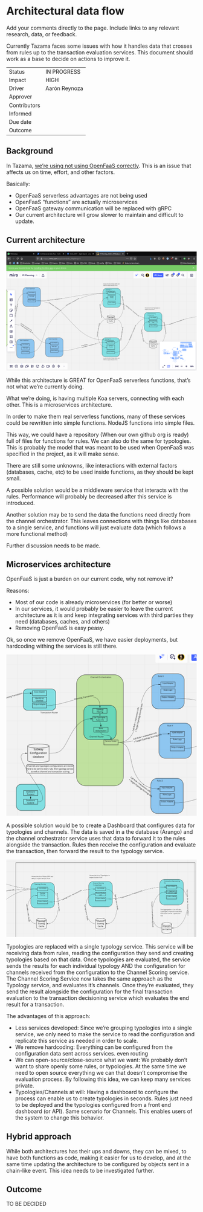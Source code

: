 # Architectural data flow

Add your comments directly to the page. Include links to any relevant research, data, or feedback.

Currently Tazama faces some issues with how it handles data that crosses from rules up to the transaction evaluation services. This document should work as a base to decide on actions to improve it.

|     |     |
| --- | --- |
| Status | IN PROGRESS |
| Impact | HIGH |
| Driver | Aarón Reynoza |
| Approver |     |
| Contributors |     |
| Informed |     |
| Due date |     |
| Outcome |     |

## Background

In Tazama, [we’re using not using OpenFaaS correctly](The-Openfaas-Dilemma.md). This is an issue that affects us on time, effort, and other factors.

Basically:

- OpenFaaS serverless advantages are not being used
- OpenFaaS “functions” are actually microservices
- OpenFaaS gateway communication will be replaced with gRPC
- Our current architecture will grow slower to maintain and difficult to update.

## Current architecture

![](../../Images/Screen_Shot_2021-05-16_at_22.47.40.png)

While this architecture is GREAT for OpenFaaS serverless functions, that’s not what we’re currently doing.

What we’re doing, is having multiple Koa servers, connecting with each other. This is a microservices architecture.

In order to make them real serverless functions, many of these services could be rewritten into simple functions. NodeJS functions into simple files.

This way, we could have a repository (When our own github org is ready) full of files for functions for rules. We can also do the same for typologies. This is probably the model that was meant to be used when OpenFaaS was specified in the project, as it will make sense.

There are still some unknowns, like interactions with external factors (databases, cache, etc) to be used inside functions, as they should be kept small.

A possible solution would be a middleware service that interacts with the rules. Performance will probably be decreased after this service is introduced.

Another solution may be to send the data the functions need directly from the channel orchestrator. This leaves connections with things like databases to a single service, and functions will just evaluate data (which follows a more functional method)

Further discussion needs to be made.

## Microservices architecture

OpenFaaS is just a burden on our current code, why not remove it?

Reasons:

- Most of our code is already microservices (for better or worse)
- In our services, it would probably be easier to leave the current architecture as it is and keep integrating services with third parties they need (databases, caches, and others)
- Removing OpenFaaS is easy peasy.

Ok, so once we remove OpenFaaS, we have easier deployments, but hardcoding withing the services is still there.

![](../../Images/Screen_Shot_2021-05-16_at_22.49.05.png)

A possible solution would be to create a Dashboard that configures data for typologies and channels. The data is saved in a the database (Arango) and the channel orchestrator service uses that data to forward it to the rules alongside the transaction. Rules then receive the configuration and evaluate the transaction, then forward the result to the typology service.

![](../../Images/Screen_Shot_2021-05-16_at_22.49.39.png)

Typologies are replaced with a single typology service. This service will be receiving data from rules, reading the configuration they send and creating typologies based on that data. Once typologies are evaluated, the service sends the results for each individual typology AND the configuration for channels received from the configuration to the Channel Scoring service. The Channel Scoring Service now takes the same approach as the Typology service, and evaluates it’s channels. Once they’re evaluated, they send the result alongside the configuration for the final transaction evaluation to the transaction decisioning service which evaluates the end result for a transaction.

The advantages of this approach:

- Less services developed: Since we’re grouping typologies into a single service, we only need to make the service to read the configuration and replicate this service as needed in order to scale.
- We remove hardcoding: Everything can be configured from the configuration data sent across services. even routing
- We can open-source/close-source what we want: We probably don’t want to share openly some rules, or typologies. At the same time we need to open source everything we can that doesn’t compromise the evaluation process. By following this idea, we can keep many services private.
- Typologies/Channels at will: Having a dashboard to configure the process can enable us to create typologies in seconds. Rules just need to be deployed and the typologies configured from a front end dashboard (or API). Same scenario for Channels. This enables users of the system to change this behavior.
  
## Hybrid approach

While both architectures has their ups and downs, they can be mixed, to have both functions as code, making it easier for us to develop, and at the same time updating the architecture to be configured by objects sent in a chain-like event. This idea needs to be investigated further.

## Outcome

TO BE DECIDED
